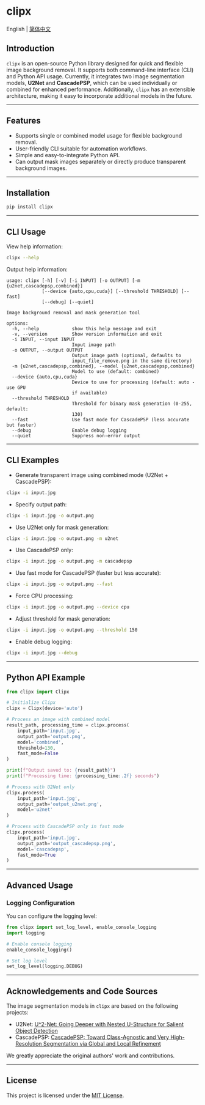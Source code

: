 # clipx

English | [简体中文](./README_zh.md)

## Introduction

`clipx` is an open-source Python library designed for quick and flexible image background removal. It supports both command-line interface (CLI) and Python API usage. Currently, it integrates two image segmentation models, **U2Net** and **CascadePSP**, which can be used individually or combined for enhanced performance. Additionally, `clipx` has an extensible architecture, making it easy to incorporate additional models in the future.

---

## Features

- Supports single or combined model usage for flexible background removal.
- User-friendly CLI suitable for automation workflows.
- Simple and easy-to-integrate Python API.
- Can output mask images separately or directly produce transparent background images.

---

## Installation

```bash
pip install clipx
```

---

## CLI Usage

View help information:

```bash
clipx --help
```

Output help information:

```text
usage: clipx [-h] [-v] [-i INPUT] [-o OUTPUT] [-m {u2net,cascadepsp,combined}]
             [--device {auto,cpu,cuda}] [--threshold THRESHOLD] [--fast]
             [--debug] [--quiet]

Image background removal and mask generation tool

options:
  -h, --help            show this help message and exit
  -v, --version         Show version information and exit
  -i INPUT, --input INPUT
                        Input image path
  -o OUTPUT, --output OUTPUT
                        Output image path (optional, defaults to
                        input_file_remove.png in the same directory)
  -m {u2net,cascadepsp,combined}, --model {u2net,cascadepsp,combined}
                        Model to use (default: combined)
  --device {auto,cpu,cuda}
                        Device to use for processing (default: auto - use GPU
                        if available)
  --threshold THRESHOLD
                        Threshold for binary mask generation (0-255, default:
                        130)
  --fast                Use fast mode for CascadePSP (less accurate but faster)
  --debug               Enable debug logging
  --quiet               Suppress non-error output
```

---

## CLI Examples

- Generate transparent image using combined mode (U2Net + CascadePSP):

```bash
clipx -i input.jpg
```

- Specify output path:

```bash
clipx -i input.jpg -o output.png
```

- Use U2Net only for mask generation:

```bash
clipx -i input.jpg -o output.png -m u2net
```

- Use CascadePSP only:

```bash
clipx -i input.jpg -o output.png -m cascadepsp
```

- Use fast mode for CascadePSP (faster but less accurate):

```bash
clipx -i input.jpg -o output.png --fast
```

- Force CPU processing:

```bash
clipx -i input.jpg -o output.png --device cpu
```

- Adjust threshold for mask generation:

```bash
clipx -i input.jpg -o output.png --threshold 150
```

- Enable debug logging:

```bash
clipx -i input.jpg --debug
```

---

## Python API Example

```python
from clipx import Clipx

# Initialize Clipx
clipx = Clipx(device='auto')

# Process an image with combined model
result_path, processing_time = clipx.process(
    input_path='input.jpg',
    output_path='output.png',
    model='combined',
    threshold=130,
    fast_mode=False
)

print(f"Output saved to: {result_path}")
print(f"Processing time: {processing_time:.2f} seconds")

# Process with U2Net only
clipx.process(
    input_path='input.jpg',
    output_path='output_u2net.png',
    model='u2net'
)

# Process with CascadePSP only in fast mode
clipx.process(
    input_path='input.jpg',
    output_path='output_cascadepsp.png',
    model='cascadepsp',
    fast_mode=True
)
```

---

## Advanced Usage

### Logging Configuration

You can configure the logging level:

```python
from clipx import set_log_level, enable_console_logging
import logging

# Enable console logging
enable_console_logging()

# Set log level
set_log_level(logging.DEBUG)
```

---

## Acknowledgements and Code Sources

The image segmentation models in `clipx` are based on the following projects:

- U2Net: [U^2-Net: Going Deeper with Nested U-Structure for Salient Object Detection](https://github.com/xuebinqin/U-2-Net)
- CascadePSP: [CascadePSP: Toward Class-Agnostic and Very High-Resolution Segmentation via Global and Local Refinement](https://github.com/hkchengrex/CascadePSP)

We greatly appreciate the original authors' work and contributions.

---

## License

This project is licensed under the [MIT License](LICENSE).